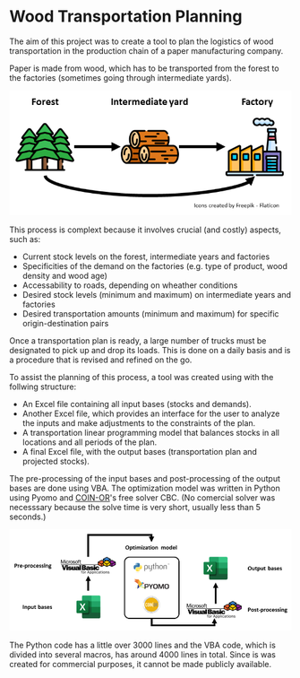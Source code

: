 # Wood Transportation Planning

The aim of this project was to create a tool to plan the logistics of wood transportation in the production chain of a paper manufacturing company.

Paper is made from wood, which has to be transported from the forest to the factories (sometimes going through intermediate yards).

![wood transportation scheme](transportation.png)

This process is complext because it involves crucial (and costly) aspects, such as:

- Current stock levels on the forest, intermediate years and factories
- Specificities of the demand on the factories (e.g. type of product, wood density and wood age)
- Accessability to roads, depending on wheather conditions
- Desired stock levels (minimum and maximum) on intermediate years and factories
- Desired transportation amounts (minimum and maximum) for specific origin-destination pairs

Once a transportation plan is ready, a large number of trucks must be designated to pick up and drop its loads. This is done on a daily basis and is a procedure that is revised and refined on the go.

To assist the planning of this process, a tool was created using with the follwing structure:

- An Excel file containing all input bases (stocks and demands).
- Another Excel file, which provides an interface for the user to analyze the inputs and make adjustments to the constraints of the plan.
- A transportation linear programming model that balances stocks in all locations and all periods of the plan.
- A final Excel file, with the output bases (transportation plan and projected stocks).

The pre-processing of the input bases and post-processing of the output bases are done using VBA. The optimization model was written in Python using Pyomo and [COIN-OR](https://www.coin-or.org/)'s free solver CBC. (No comercial solver was necesssary because the solve time is very short, usually less than 5 seconds.)

![planning_tool scheme](architecture.png)

The Python code has a little over 3000 lines and the VBA code, which is divided into several macros, has around 4000 lines in total. Since is was created for commercial purposes, it cannot be made publicly available.




